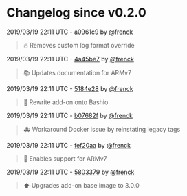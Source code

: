 # Changelog since v0.2.0

2019/03/19 22:11 UTC - [a0961c9](https://github.com/hassio-addons/addon-adb/commit/a0961c90b14a4f8685a8a2f82a3dc299d3e01774) by [@frenck](https://github.com/frenck)
> :fire: Removes custom log format override 

2019/03/19 22:11 UTC - [4a45be7](https://github.com/hassio-addons/addon-adb/commit/4a45be7a60b016065ca12589acc6e7c87a480f2c) by [@frenck](https://github.com/frenck)
> :books: Updates documentation for ARMv7 

2019/03/19 22:11 UTC - [5184e28](https://github.com/hassio-addons/addon-adb/commit/5184e289bfbd01006053abaed66ef76eb0fb034e) by [@frenck](https://github.com/frenck)
> :hammer: Rewrite add-on onto Bashio 

2019/03/19 22:11 UTC - [b07682f](https://github.com/hassio-addons/addon-adb/commit/b07682f55df3709222f4ba3d53216eea93ebb4e3) by [@frenck](https://github.com/frenck)
> :ambulance: Workaround Docker issue by reinstating legacy tags 

2019/03/19 22:11 UTC - [fef20aa](https://github.com/hassio-addons/addon-adb/commit/fef20aac8ce48926ba68ed907e95a9c5954064df) by [@frenck](https://github.com/frenck)
> :hammer: Enables support for ARMv7 

2019/03/19 22:11 UTC - [5803379](https://github.com/hassio-addons/addon-adb/commit/580337947a6b1e663bba0e53d6dabc50a03c5fc6) by [@frenck](https://github.com/frenck)
> :arrow_up: Upgrades add-on base image to 3.0.0 

